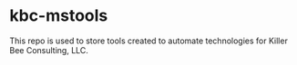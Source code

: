 # kbc-mstools

This repo is used to store tools created to automate technologies for Killer Bee Consulting, LLC.

